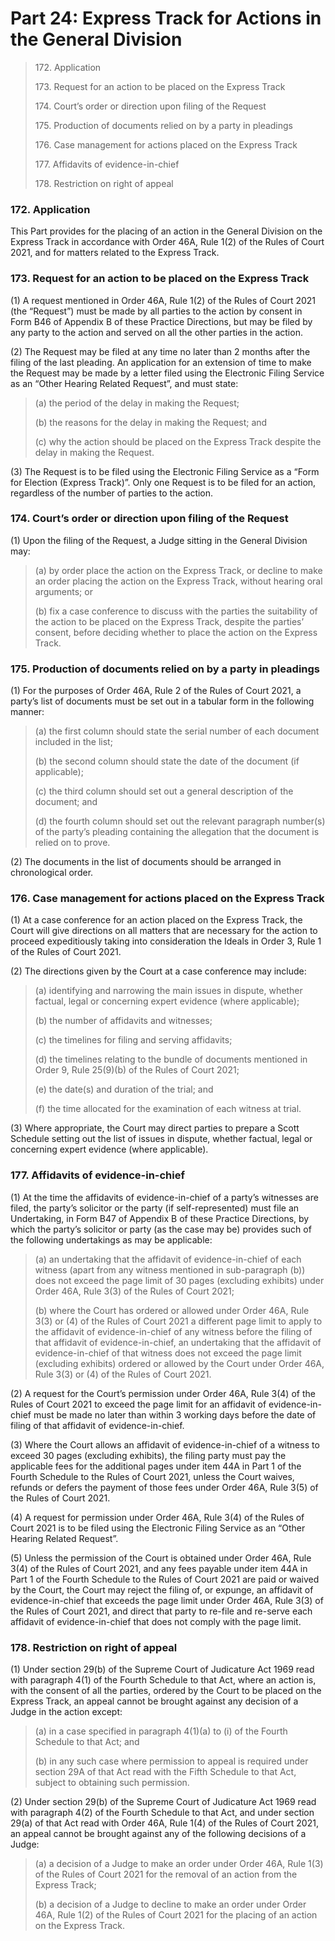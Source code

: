 # Part 24: Express Track for Actions in the General Division

> 172\. Application
>
> 173\. Request for an action to be placed on the Express Track
>
> 174\. Court’s order or direction upon filing of the Request
>
> 175\. Production of documents relied on by a party in pleadings
>
> 176\. Case management for actions placed on the Express Track
>
> 177\. Affidavits of evidence-in-chief
>
> 178\. Restriction on right of appeal

### 172. Application

This Part provides for the placing of an action in the General Division on the Express Track in accordance with Order 46A, Rule 1(2) of the Rules of Court 2021, and for matters related to the Express Track.

### 173. Request for an action to be placed on the Express Track

(1) A request mentioned in Order 46A, Rule 1(2) of the Rules of Court 2021 (the “Request”) must be made by all parties to the action by consent in Form B46 of Appendix B of these Practice Directions, but may be filed by any party to the action and served on all the other parties in the action.

(2)   The Request may be filed at any time no later than 2 months after the filing of the last pleading. An application for an extension of time to make the Request may be made by a letter filed using the Electronic Filing Service as an “Other Hearing Related Request”, and must state:

> (a) the period of the delay in making the Request;
>
> (b) the reasons for the delay in making the Request; and
>
> (c) why the action should be placed on the Express Track despite the delay in making the Request.

(3)   The Request is to be filed using the Electronic Filing Service as a “Form for Election (Express Track)”. Only one Request is to be filed for an action, regardless of the number of parties to the action.

### 174. Court’s order or direction upon filing of the Request

(1) Upon the filing of the Request, a Judge sitting in the General Division may:

> (a) by order place the action on the Express Track, or decline to make an order placing the action on the Express Track, without hearing oral arguments; or
>
> (b) fix a case conference to discuss with the parties the suitability of the action to be placed on the Express Track, despite the parties’ consent, before deciding whether to place the action on the Express Track.

### 175. Production of documents relied on by a party in pleadings

(1) For the purposes of Order 46A, Rule 2 of the Rules of Court 2021, a party’s list of documents must be set out in a tabular form in the following manner:

> (a) the first column should state the serial number of each document included in the list;
>
> (b) the second column should state the date of the document (if applicable);
>
> (c) the third column should set out a general description of the document; and
>
> (d) the fourth column should set out the relevant paragraph number(s) of the party’s pleading containing the allegation that the document is relied on to prove.

(2) The documents in the list of documents should be arranged in chronological order.

### 176.     Case management for actions placed on the Express Track

(1)     At a case conference for an action placed on the Express Track, the Court will give directions on all matters that are necessary for the action to proceed expeditiously taking into consideration the Ideals in Order 3, Rule 1 of the Rules of Court 2021.

(2) The directions given by the Court at a case conference may include:

> (a) identifying and narrowing the main issues in dispute, whether factual, legal or concerning expert evidence (where applicable);
>
> (b) the number of affidavits and witnesses;
>
> (c) the timelines for filing and serving affidavits;
>
> (d) the timelines relating to the bundle of documents mentioned in Order 9, Rule 25(9)(b) of the Rules of Court 2021;
>
> (e) the date(s) and duration of the trial; and
>
> (f) the time allocated for the examination of each witness at trial.

(3) Where appropriate, the Court may direct parties to prepare a Scott Schedule setting out the list of issues in dispute, whether factual, legal or concerning expert evidence (where applicable).&#x20;

### 177.     Affidavits of evidence-in-chief

(1) At the time the affidavits of evidence-in-chief of a party’s witnesses are filed, the party’s solicitor or the party (if self-represented) must file an Undertaking, in Form B47 of Appendix B of these Practice Directions, by which the party’s solicitor or party (as the case may be) provides such of the following undertakings as may be applicable:&#x20;

> (a)  an undertaking that the affidavit of evidence-in-chief of each witness (apart from any witness  mentioned in sub-paragraph (b)) does not exceed the page limit of 30 pages (excluding exhibits) under Order 46A, Rule 3(3) of the Rules of Court 2021;
>
> (b)  where the Court has ordered or allowed under Order 46A, Rule 3(3) or (4) of the Rules of Court 2021 a different page limit to apply to the affidavit of evidence-in-chief of any witness before the filing of that affidavit of evidence-in-chief, an undertaking that the affidavit of evidence-in-chief of that witness does not exceed the page limit (excluding exhibits) ordered or allowed by the Court under Order 46A, Rule 3(3) or (4) of the Rules of Court 2021.

(2)     A request for the Court’s permission under Order 46A, Rule 3(4) of the Rules of Court 2021 to exceed the page limit for an affidavit of evidence-in-chief must be made no later than within 3 working days before the date of filing of that affidavit of evidence-in-chief.

(3) Where the Court allows an affidavit of evidence-in-chief of a witness to exceed 30 pages (excluding exhibits), the filing party must pay the applicable fees for the additional pages under item 44A in Part 1 of the Fourth Schedule to the Rules of Court 2021, unless the Court waives, refunds or defers the payment of those fees under Order 46A, Rule 3(5) of the Rules of Court 2021.

(4) A request for permission under Order 46A, Rule 3(4) of the Rules of Court 2021 is to be filed using the Electronic Filing Service as an “Other Hearing Related Request”.

(5) Unless the permission of the Court is obtained under Order 46A, Rule 3(4) of the Rules of Court 2021, and any fees payable under item 44A in Part 1 of the Fourth Schedule to the Rules of Court 2021 are paid or waived by the Court, the Court may reject the filing of, or expunge, an affidavit of evidence-in-chief that exceeds the page limit under Order 46A, Rule 3(3) of the Rules of Court 2021, and direct that party to re-file and re-serve each affidavit of evidence-in-chief that does not comply with the page limit.

### 178. Restriction on right of appeal

(1) Under section 29(b) of the Supreme Court of Judicature Act 1969 read with paragraph 4(1) of the Fourth Schedule to that Act, where an action is, with the consent of all the parties, ordered by the Court to be placed on the Express Track, an appeal cannot be brought against any decision of a Judge in the action except:

> (a) in a case specified in paragraph 4(1)(a) to (i) of the Fourth Schedule to that Act; and
>
> (b) in any such case where permission to appeal is required under section 29A of that Act read with the Fifth Schedule to that Act, subject to obtaining such permission.

(2) Under section 29(b) of the Supreme Court of Judicature Act 1969 read with paragraph 4(2) of the Fourth Schedule to that Act, and under section 29(a) of that Act read with Order 46A, Rule 1(4) of the Rules of Court 2021, an appeal cannot be brought against any of the following decisions of a Judge:

> (a) a decision of a Judge to make an order under Order 46A, Rule 1(3) of the Rules of Court 2021 for the removal of an action from the Express Track;
>
> (b) a decision of a Judge to decline to make an order under Order 46A, Rule 1(2) of the Rules of Court 2021 for the placing of an action on the Express Track.
